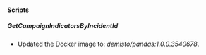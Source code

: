 
#### Scripts

##### GetCampaignIndicatorsByIncidentId

- Updated the Docker image to: *demisto/pandas:1.0.0.3540678*.

